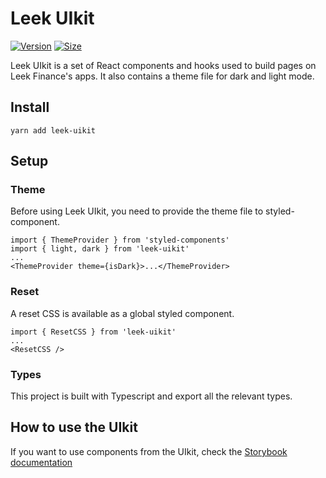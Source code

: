 # Leek UIkit

[![Version](https://img.shields.io/npm/v/@pancakeswap-libs/uikit)](https://github.com/cryptoleek-team/leek-uikit) [![Size](https://img.shields.io/bundlephobia/min/@pancakeswap-libs/uikit)](https://www.npmjs.com/package/leek-uikit)

Leek UIkit is a set of React components and hooks used to build pages on Leek Finance's apps. It also contains a theme file for dark and light mode.

## Install

`yarn add leek-uikit`

## Setup

### Theme

Before using Leek UIkit, you need to provide the theme file to styled-component.

```
import { ThemeProvider } from 'styled-components'
import { light, dark } from 'leek-uikit'
...
<ThemeProvider theme={isDark}>...</ThemeProvider>
```

### Reset

A reset CSS is available as a global styled component.

```
import { ResetCSS } from 'leek-uikit'
...
<ResetCSS />
```

### Types

This project is built with Typescript and export all the relevant types.

## How to use the UIkit

If you want to use components from the UIkit, check the [Storybook documentation](https://github.com/cryptoleek-team/leek-uikit)
